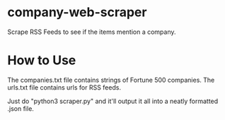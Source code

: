 # company-web-scraper
Scrape RSS Feeds to see if the items mention a company.

# How to Use
The companies.txt file contains strings of Fortune 500 companies.
The urls.txt file contains urls for RSS feeds.

Just do "python3 scraper.py" and it'll output it all into a neatly formatted .json file.
